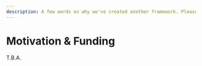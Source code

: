 ```yaml
---
description: A few words on why we've created another framework. Please become a Patreon.
---
```


# Motivation & Funding

T.B.A.

